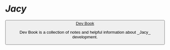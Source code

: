 # _Jacy_

<div class="books">
    <button class="book-link">
        <a href="/Jacy-Dev-Book">Dev Book</a>
        <p>
            Dev Book is a collection of notes and helpful information about _Jacy_ development.
        </p>
    </button>
</div>
